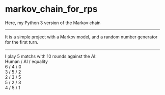 # markov_chain_for_rps
Here, my Python 3 version of the Markov chain

********************
It is a simple project with a Markov model, and a random number generator for the first turn.
********************
I play 5 matchs with 10 rounds against the AI:  
Human / AI / equality  
6     / 4  / 0  
3     / 5  / 2  
2     / 3  / 5  
5     / 2  / 3  
4     / 5  / 1  


